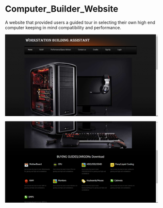 # Computer_Builder_Website

A website that provided users a guided tour in selecting their own high end computer keeping in mind compatibility and performance.

![HomePage](https://raw.githubusercontent.com/riteshRcH/Computer_Builder_Website/master/screenshots/HomePage.png)

![Buying_Guide](https://raw.githubusercontent.com/riteshRcH/Computer_Builder_Website/master/screenshots/Buying_Guide.png)
